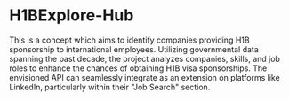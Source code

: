 # H1BExplore-Hub

This is a concept which aims to identify companies providing H1B sponsorship to international employees. Utilizing governmental data spanning the past decade, the project analyzes companies, skills, and job roles to enhance the chances of obtaining H1B visa sponsorships. The envisioned API can seamlessly integrate as an extension on platforms like LinkedIn, particularly within their "Job Search" section.
